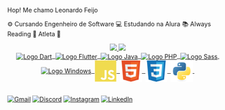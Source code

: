Hop! Me chamo Leonardo Feijo

:gear: Cursando Engenheiro de Software 
:computer: Estudando na Alura
:books: Always Reading
:boxing_glove: Atleta :running:

<div align="center">
  <a href="https://github.com/Leonardo-fbs">
  <img height="180em" src="https://github-readme-stats.vercel.app/api?username=Leonardo-fbs&show_icons=true&theme=dark&include_all_commits=true&count_private=true"/>
  <img height="180em" src="https://github-readme-stats.vercel.app/api/top-langs/?username=Leonardo-fbs&layout=compact&langs_count=7&theme=dark"/>
</div>
 

<div display="inline-block" align="center">
  <img align="center" alt="Logo Dart" height="50" width="50" src="https://cdn.jsdelivr.net/gh/devicons/devicon/icons/dart/dart-original.svg" />&nbsp;
  <img align="center" alt="Logo Flutter" height="50" width="50" src="https://cdn.jsdelivr.net/gh/devicons/devicon/icons/flutter/flutter-original.svg" />&nbsp;
  <img align="center" alt="Logo Java" height="50" width="50" src="https://cdn.jsdelivr.net/gh/devicons/devicon/icons/java/java-original-wordmark.svg" />&nbsp;
  <img align="center" alt="Logo PHP" height="50" width="50" src="https://cdn.jsdelivr.net/gh/devicons/devicon/icons/php/php-plain.svg" />&nbsp;
  <img align="center" alt="Logo Sass" height="50" width="50" src="https://cdn.jsdelivr.net/gh/devicons/devicon/icons/sass/sass-original.svg" />&nbsp;
  <img align="center" alt="Logo Windows" height="50" width="50" src="https://cdn.jsdelivr.net/gh/devicons/devicon/icons/windows8/windows8-original.svg" />&nbsp;
  <img align="center" alt="Logo Js" height="50" width="50" src="https://raw.githubusercontent.com/devicons/devicon/master/icons/javascript/javascript-plain.svg">&nbsp;
  <img align="center" alt="Logo HTML" height="50" width="50" src="https://raw.githubusercontent.com/devicons/devicon/master/icons/html5/html5-original.svg">&nbsp;
  <img align="center" alt="Logo CSS" height="50" width="50" src="https://raw.githubusercontent.com/devicons/devicon/master/icons/css3/css3-original.svg">&nbsp;
  <img align="center" alt="Logo Python" height="50" width="50" src="https://raw.githubusercontent.com/devicons/devicon/master/icons/python/python-original.svg">&nbsp;
</div><br>

<a href="mailto:leonardofeijo945@gmail.com"><img src="https://img.shields.io/badge/Gmail-D14836?style=for-the-badge&logo=gmail&logoColor=white" alt="Gmail" /></a>
<a href=""><img src="https://img.shields.io/badge/Discord-7289DA?style=for-the-badge&logo=discord&logoColor=white" alt="Discord" /></a>
<a href="https://www.instagram.com/vinci_19fbs/"><img src="https://img.shields.io/badge/Instagram-E4405F?style=for-the-badge&logo=instagram&logoColor=white" alt="Instagram" /></a>
    <a href="https://www.linkedin.com/in/leonardo-feijo-7ba46520b/"><img src="https://img.shields.io/badge/LinkedIn-0077B5?style=for-the-badge&logo=linkedin&logoColor=white" alt="LinkedIn" /></a>
